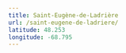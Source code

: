 ```yaml
---
title: Saint-Eugène-de-Ladrière
url: /saint-eugene-de-ladriere/
latitude: 48.253
longitude: -68.795
---
```


